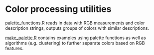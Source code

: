 # Color processing utilities

[palette_functions.R](https://github.com/biosemantics/Authors-Utilities/blob/master/color_processing/palette_functions.R) 
reads in data with RGB measurements and color description strings, outputs groups of colors with similar descriptions.

[make_palette.R](https://github.com/biosemantics/Authors-Utilities/blob/master/color_processing/make_palette.R)
contains examples using palette functions as well as algorithms (e.g. clustering) to further separate colors based on RGB features.
